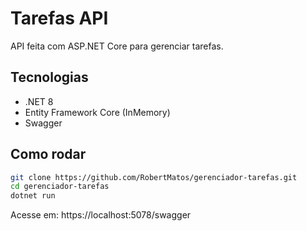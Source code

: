 # Tarefas API

API feita com ASP.NET Core para gerenciar tarefas.

## Tecnologias

- .NET 8
- Entity Framework Core (InMemory)
- Swagger

## Como rodar

```bash
git clone https://github.com/RobertMatos/gerenciador-tarefas.git
cd gerenciador-tarefas
dotnet run
```

Acesse em: https://localhost:5078/swagger

